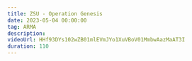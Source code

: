 ```yaml
---
title: ZSU - Operation Genesis
date: 2023-05-04 00:00:00
tag: ARMA
description:
videoUrl: HHf93DYs102wZB01mlEVmJYo1XuVBoV01MmbwAazMaAT3I
duration: 110
---
```

